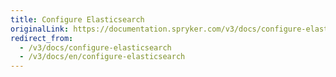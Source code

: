 ```yaml
---
title: Configure Elasticsearch
originalLink: https://documentation.spryker.com/v3/docs/configure-elasticsearch
redirect_from:
  - /v3/docs/configure-elasticsearch
  - /v3/docs/en/configure-elasticsearch
---
```



